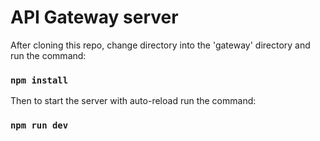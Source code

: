 # API Gateway server

After cloning this repo, change directory into the 'gateway' directory and run the command:
### `npm install`

Then to start the server with auto-reload run the command:
### `npm run dev`